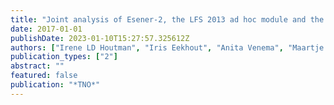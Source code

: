 ```yaml
---
title: "Joint analysis of Esener-2, the LFS 2013 ad hoc module and the 6th EWCS"
date: 2017-01-01
publishDate: 2023-01-10T15:27:57.325612Z
authors: ["Irene LD Houtman", "Iris Eekhout", "Anita Venema", "Maartje MC Bakhuys Roozeboom", "Stef van Buuren"]
publication_types: ["2"]
abstract: ""
featured: false
publication: "*TNO*"
---
```


